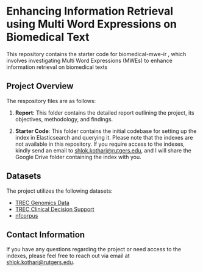 # Enhancing Information Retrieval using Multi Word Expressions on Biomedical Text

This repository contains the starter code for biomedical-mwe-ir , which involves investigating Multi Word Expressions (MWEs) to enhance information retrieval on biomedical texts

## Project Overview

The respository files are as follows:

1. **Report**: This folder contains the detailed report outlining the project, its objectives, methodology, and findings.

2. **Starter Code**: This folder contains the initial codebase for setting up the index in Elasticsearch and querying it. Please note that the indexes are not available in this repository. If you require access to the indexes, kindly send an email to [shlok.kothari@rutgers.edu](mailto:shlok.kothari@rutgers.edu), and I will share the Google Drive folder containing the index with you.

## Datasets

The project utilizes the following datasets:

- [TREC Genomics Data](https://dmice.ohsu.edu/trec-gen/2004data.html)
- [TREC Clinical Decision Support](https://www.trec-cds.org/2014.html)
- [nfcorpus](https://www.cl.uni-heidelberg.de/statnlpgroup/nfcorpus/)

## Contact Information

If you have any questions regarding the project or need access to the indexes, please feel free to reach out via email at [shlok.kothari@rutgers.edu](mailto:shlok.kothari@rutgers.edu).


